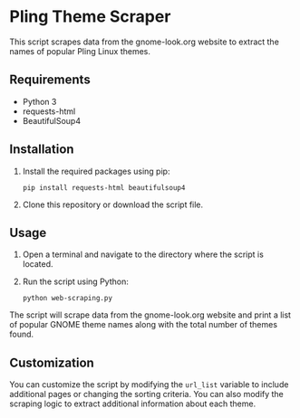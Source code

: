# Pling Theme Scraper

This script scrapes data from the gnome-look.org website to extract the names of popular Pling Linux themes.

## Requirements

- Python 3
- requests-html
- BeautifulSoup4

## Installation

1. Install the required packages using pip:


       pip install requests-html beautifulsoup4


2. Clone this repository or download the script file.

## Usage

1. Open a terminal and navigate to the directory where the script is located.

2. Run the script using Python:


       python web-scraping.py


The script will scrape data from the gnome-look.org website and print a list of popular GNOME theme names along with the total number of themes found.

## Customization

You can customize the script by modifying the `url_list` variable to include additional pages or changing the sorting criteria. You can also modify the scraping logic to extract additional information about each theme.
